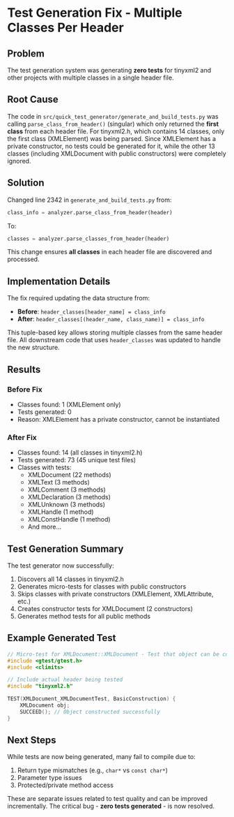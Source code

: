 # Test Generation Fix - Multiple Classes Per Header

## Problem

The test generation system was generating **zero tests** for tinyxml2 and other projects with multiple classes in a single header file.

## Root Cause

The code in `src/quick_test_generator/generate_and_build_tests.py` was calling `parse_class_from_header()` (singular) which only returned the **first class** from each header file. For tinyxml2.h, which contains 14 classes, only the first class (XMLElement) was being parsed. Since XMLElement has a private constructor, no tests could be generated for it, while the other 13 classes (including XMLDocument with public constructors) were completely ignored.

## Solution

Changed line 2342 in `generate_and_build_tests.py` from:
```python
class_info = analyzer.parse_class_from_header(header)
```

To:
```python
classes = analyzer.parse_classes_from_header(header)
```

This change ensures **all classes** in each header file are discovered and processed.

## Implementation Details

The fix required updating the data structure from:
- **Before**: `header_classes[header_name] = class_info`
- **After**: `header_classes[(header_name, class_name)] = class_info`

This tuple-based key allows storing multiple classes from the same header file. All downstream code that uses `header_classes` was updated to handle the new structure.

## Results

### Before Fix
- Classes found: 1 (XMLElement only)
- Tests generated: 0
- Reason: XMLElement has a private constructor, cannot be instantiated

### After Fix
- Classes found: 14 (all classes in tinyxml2.h)
- Tests generated: 73 (45 unique test files)
- Classes with tests:
  - XMLDocument (22 methods)
  - XMLText (3 methods)
  - XMLComment (3 methods)
  - XMLDeclaration (3 methods)
  - XMLUnknown (3 methods)
  - XMLHandle (1 method)
  - XMLConstHandle (1 method)
  - And more...

## Test Generation Summary

The test generator now successfully:
1. Discovers all 14 classes in tinyxml2.h
2. Generates micro-tests for classes with public constructors
3. Skips classes with private constructors (XMLElement, XMLAttribute, etc.)
4. Creates constructor tests for XMLDocument (2 constructors)
5. Generates method tests for all public methods

## Example Generated Test

```cpp
// Micro-test for XMLDocument::XMLDocument - Test that object can be constructed
#include <gtest/gtest.h>
#include <climits>

// Include actual header being tested
#include "tinyxml2.h"

TEST(XMLDocument_XMLDocumentTest, BasicConstruction) {
    XMLDocument obj;
    SUCCEED(); // Object constructed successfully
}
```

## Next Steps

While tests are now being generated, many fail to compile due to:
1. Return type mismatches (e.g., `char*` vs `const char*`)
2. Parameter type issues
3. Protected/private method access

These are separate issues related to test quality and can be improved incrementally. The critical bug - **zero tests generated** - is now resolved.
